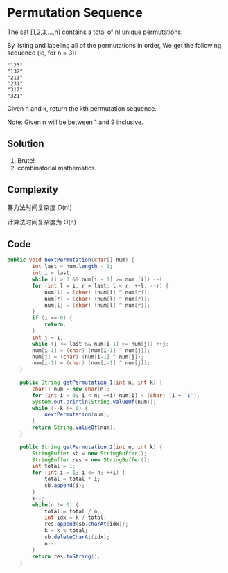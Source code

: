 # Permutation Sequence

The set [1,2,3,…,n] contains a total of n! unique permutations.

By listing and labeling all of the permutations in order,
We get the following sequence (ie, for n = 3):
    
    "123"
    "132"
    "213"
    "231"
    "312"
    "321"

Given n and k, return the kth permutation sequence.

Note: Given n will be between 1 and 9 inclusive.

## Solution

1. Brute!
2. combinatorial mathematics.

## Complexity

暴力法时间复杂度 O(n!)

计算法时间复杂度为 O(n)

## Code

```java
public void nextPermutation(char[] num) {
        int last = num.length - 1;
        int i = last;
        while (i > 0 && num[i - 1] >= num [i]) --i;
        for (int l = i, r = last; l < r; ++l, --r) {
            num[l] = (char) (num[l] ^ num[r]);
            num[r] = (char) (num[l] ^ num[r]);
            num[l] = (char) (num[l] ^ num[r]);
        }
        if (i == 0) {
            return;
        }
        int j = i;
        while (j <= last && num[i-1] >= num[j]) ++j;
        num[i-1] = (char) (num[i-1] ^ num[j]);
        num[j] = (char) (num[i-1] ^ num[j]);
        num[i-1] = (char) (num[i-1] ^ num[j]);
    }
    
    public String getPermutation_1(int n, int k) {
        char[] num = new char[n];
        for (int i = 0; i < n; ++i) num[i] = (char) (i + '1');
        System.out.println(String.valueOf(num));
        while (--k != 0) {
            nextPermutation(num);
        }
        return String.valueOf(num);
    }
    
    public String getPermutation_2(int n, int k) {
        StringBuffer sb = new StringBuffer();
        StringBuffer res = new StringBuffer();
        int total = 1;
        for (int i = 1; i <= n; ++i) {
            total = total * i;
            sb.append(i);
        }
        k--;
        while(n != 0) {
            total = total / n;
            int idx = k / total;
            res.append(sb.charAt(idx));
            k = k % total;
            sb.deleteCharAt(idx);
            n--;
        }
        return res.toString();
    }
```


